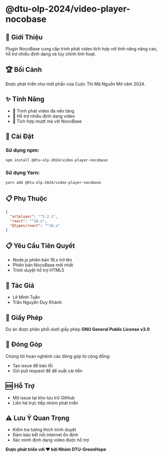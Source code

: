 # @dtu-olp-2024/video-player-nocobase

## 🌟 Giới Thiệu
Plugin NocoBase cung cấp trình phát video tích hợp với tính năng nâng cao, hỗ trợ nhiều định dạng và tùy chỉnh linh hoạt.

## 🏆 Bối Cảnh
Được phát triển như một phần của Cuộc Thi Mã Nguồn Mở năm 2024.

## ✨ Tính Năng
- 🎥 Trình phát video đa nền tảng
- 🔧 Hỗ trợ nhiều định dạng video
- 🔌 Tích hợp mượt mà với NocoBase

## 🚀 Cài Đặt

### Sử dụng npm:
```bash
npm install @dtu-olp-2024/video-player-nocobase
```

### Sử dụng Yarn:
```bash
yarn add @dtu-olp-2024/video-player-nocobase
```

## 📋 Phụ Thuộc
```json
{
  "artplayer": "^5.2.1",
  "react": "^18.x",
  "@types/react": "^18.x"
}
```

## 📋 Yêu Cầu Tiên Quyết
- Node.js phiên bản 18.x trở lên
- Phiên bản NocoBase mới nhất
- Trình duyệt hỗ trợ HTML5

## 👥 Tác Giả
- Lê Minh Tuấn
- Trần Nguyễn Duy Khánh

## 📄 Giấy Phép
Dự án được phân phối dưới giấy phép **GNU General Public License v3.0**

## 🤝 Đóng Góp
Chúng tôi hoan nghênh các đóng góp từ cộng đồng:
- Tạo issue để báo lỗi
- Gửi pull request để đề xuất cải tiến

## 🆘 Hỗ Trợ
- Mở issue tại kho lưu trữ GitHub
- Liên hệ trực tiếp nhóm phát triển

## ⚠️ Lưu Ý Quan Trọng
- Kiểm tra tương thích trình duyệt
- Đảm bảo kết nối internet ổn định
- Xác minh định dạng video được hỗ trợ

**Được phát triển với ❤️ bởi Nhóm DTU-GreenHope**
